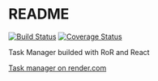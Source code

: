 # README

[![Build Status](https://img.shields.io/endpoint.svg?url=https%3A%2F%2Factions-badge.atrox.dev%2Feffgenij%2FTaskManager%2Fbadge%3Fref%3Ddevelop&style=flat)](https://actions-badge.atrox.dev/effgenij/TaskManager/goto?ref=develop)
[![Coverage Status](https://coveralls.io/repos/github/effgenij/TaskManager/badge.svg?branch=main)](https://coveralls.io/github/effgenij/TaskManager?branch=main)

Task Manager builded with RoR and React

[Task manager on render.com](https://taskmanager-web.onrender.com)

